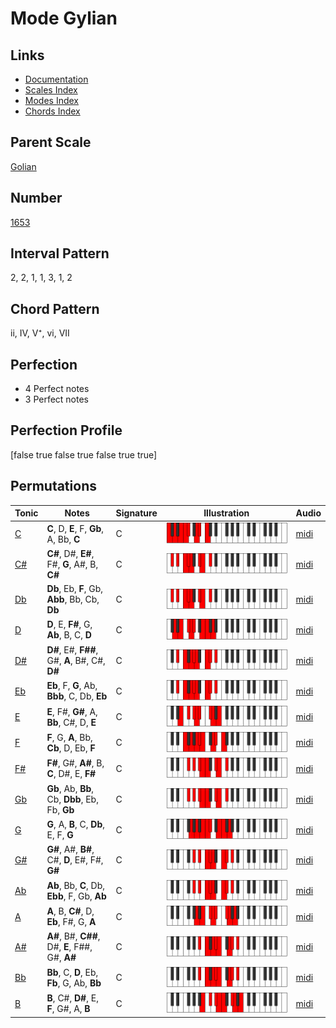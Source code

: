 # Mode Gylian

## Links

- [Documentation](index.md)
- [Scales Index](Scales.md)
- [Modes Index](Modes.md)
- [Chords Index](Chords.md)

## Parent Scale

[Golian](ScaleGolian.md)

## Number

[1653](https://ianring.com/musictheory/scales/1653)

## Interval Pattern

2, 2, 1, 1, 3, 1, 2

## Chord Pattern

ii, IV, V⁺, vi, VII

## Perfection

- 4 Perfect notes
- 3 Perfect notes

## Perfection Profile

[false true false true false true true]

## Permutations

| Tonic | Notes | Signature | Illustration | Audio |
|-------|-------|-----------|--------------|-------|
| [C](ModeCNaturalGylian.md) | **C**, D, **E**, F, **Gb**, A, Bb, **C** | C | ![CNaturalGylian](ModeCNaturalGylian.png) | [midi](https://github.com/edipermadi/music/blob/main/docs/ModeCNaturalGylian.mid?raw=true) |
| [C#](ModeCSharpGylian.md) | **C#**, D#, **E#**, F#, **G**, A#, B, **C#** | C | ![CSharpGylian](ModeCSharpGylian.png) | [midi](https://github.com/edipermadi/music/blob/main/docs/ModeCSharpGylian.mid?raw=true) |
| [Db](ModeDFlatGylian.md) | **Db**, Eb, **F**, Gb, **Abb**, Bb, Cb, **Db** | C | ![DFlatGylian](ModeDFlatGylian.png) | [midi](https://github.com/edipermadi/music/blob/main/docs/ModeDFlatGylian.mid?raw=true) |
| [D](ModeDNaturalGylian.md) | **D**, E, **F#**, G, **Ab**, B, C, **D** | C | ![DNaturalGylian](ModeDNaturalGylian.png) | [midi](https://github.com/edipermadi/music/blob/main/docs/ModeDNaturalGylian.mid?raw=true) |
| [D#](ModeDSharpGylian.md) | **D#**, E#, **F##**, G#, **A**, B#, C#, **D#** | C | ![DSharpGylian](ModeDSharpGylian.png) | [midi](https://github.com/edipermadi/music/blob/main/docs/ModeDSharpGylian.mid?raw=true) |
| [Eb](ModeEFlatGylian.md) | **Eb**, F, **G**, Ab, **Bbb**, C, Db, **Eb** | C | ![EFlatGylian](ModeEFlatGylian.png) | [midi](https://github.com/edipermadi/music/blob/main/docs/ModeEFlatGylian.mid?raw=true) |
| [E](ModeENaturalGylian.md) | **E**, F#, **G#**, A, **Bb**, C#, D, **E** | C | ![ENaturalGylian](ModeENaturalGylian.png) | [midi](https://github.com/edipermadi/music/blob/main/docs/ModeENaturalGylian.mid?raw=true) |
| [F](ModeFNaturalGylian.md) | **F**, G, **A**, Bb, **Cb**, D, Eb, **F** | C | ![FNaturalGylian](ModeFNaturalGylian.png) | [midi](https://github.com/edipermadi/music/blob/main/docs/ModeFNaturalGylian.mid?raw=true) |
| [F#](ModeFSharpGylian.md) | **F#**, G#, **A#**, B, **C**, D#, E, **F#** | C | ![FSharpGylian](ModeFSharpGylian.png) | [midi](https://github.com/edipermadi/music/blob/main/docs/ModeFSharpGylian.mid?raw=true) |
| [Gb](ModeGFlatGylian.md) | **Gb**, Ab, **Bb**, Cb, **Dbb**, Eb, Fb, **Gb** | C | ![GFlatGylian](ModeGFlatGylian.png) | [midi](https://github.com/edipermadi/music/blob/main/docs/ModeGFlatGylian.mid?raw=true) |
| [G](ModeGNaturalGylian.md) | **G**, A, **B**, C, **Db**, E, F, **G** | C | ![GNaturalGylian](ModeGNaturalGylian.png) | [midi](https://github.com/edipermadi/music/blob/main/docs/ModeGNaturalGylian.mid?raw=true) |
| [G#](ModeGSharpGylian.md) | **G#**, A#, **B#**, C#, **D**, E#, F#, **G#** | C | ![GSharpGylian](ModeGSharpGylian.png) | [midi](https://github.com/edipermadi/music/blob/main/docs/ModeGSharpGylian.mid?raw=true) |
| [Ab](ModeAFlatGylian.md) | **Ab**, Bb, **C**, Db, **Ebb**, F, Gb, **Ab** | C | ![AFlatGylian](ModeAFlatGylian.png) | [midi](https://github.com/edipermadi/music/blob/main/docs/ModeAFlatGylian.mid?raw=true) |
| [A](ModeANaturalGylian.md) | **A**, B, **C#**, D, **Eb**, F#, G, **A** | C | ![ANaturalGylian](ModeANaturalGylian.png) | [midi](https://github.com/edipermadi/music/blob/main/docs/ModeANaturalGylian.mid?raw=true) |
| [A#](ModeASharpGylian.md) | **A#**, B#, **C##**, D#, **E**, F##, G#, **A#** | C | ![ASharpGylian](ModeASharpGylian.png) | [midi](https://github.com/edipermadi/music/blob/main/docs/ModeASharpGylian.mid?raw=true) |
| [Bb](ModeBFlatGylian.md) | **Bb**, C, **D**, Eb, **Fb**, G, Ab, **Bb** | C | ![BFlatGylian](ModeBFlatGylian.png) | [midi](https://github.com/edipermadi/music/blob/main/docs/ModeBFlatGylian.mid?raw=true) |
| [B](ModeBNaturalGylian.md) | **B**, C#, **D#**, E, **F**, G#, A, **B** | C | ![BNaturalGylian](ModeBNaturalGylian.png) | [midi](https://github.com/edipermadi/music/blob/main/docs/ModeBNaturalGylian.mid?raw=true) |
